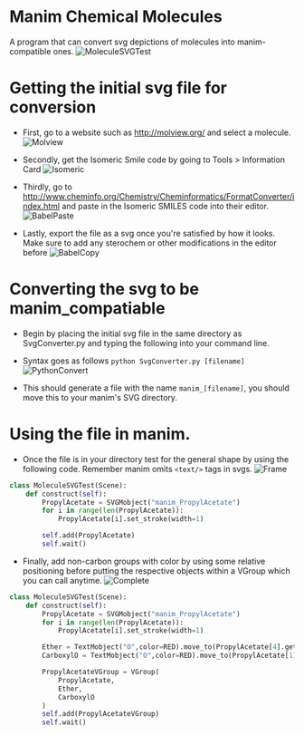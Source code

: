 # Manim Chemical Molecules
A program that can convert svg depictions of molecules into manim-compatible ones.
![MoleculeSVGTest](https://user-images.githubusercontent.com/64181873/85636573-8a270380-b646-11ea-955d-003c65bd6bf2.gif)


# Getting the initial svg file for conversion
- First, go to a website such as http://molview.org/ and select a molecule.
![Molview](https://user-images.githubusercontent.com/64181873/85631733-b0937180-b63b-11ea-930d-208eb562597e.PNG)

- Secondly, get the Isomeric Smile code by going to Tools > Information Card
![Isomeric](https://user-images.githubusercontent.com/64181873/85631939-049e5600-b63c-11ea-972a-7253c7a33a76.PNG)

- Thirdly, go to http://www.cheminfo.org/Chemistry/Cheminformatics/FormatConverter/index.html and paste in the Isomeric SMILES code into their editor.
![BabelPaste](https://user-images.githubusercontent.com/64181873/85632166-6e1e6480-b63c-11ea-8143-e1c528a94e31.PNG)

- Lastly, export the file as a svg once you're satisfied by how it looks. Make sure to add any sterochem or other modifications in the editor before
![BabelCopy](https://user-images.githubusercontent.com/64181873/85632630-4c71ad00-b63d-11ea-8e44-3363415d5405.PNG)

# Converting the svg to be manim_compatiable
- Begin by placing the initial svg file in the same directory as SvgConverter.py and typing the following into your command line.
- Syntax goes as follows `python SvgConverter.py [filename]`
![PythonConvert](https://user-images.githubusercontent.com/64181873/85633469-eb4ad900-b63e-11ea-81c5-fdd93d8f01b6.PNG)

- This should generate a file with the name `manim_[filename]`, you should move this to your manim's SVG directory.

# Using the file in manim.
- Once the file is in your directory test for the general shape by using the following code. Remember manim omits `<text/>` tags in svgs.
![Frame](https://user-images.githubusercontent.com/64181873/85634500-1f26fe00-b641-11ea-9fc1-9e649d6066c9.png)
```python
class MoleculeSVGTest(Scene):
    def construct(self):
        PropylAcetate = SVGMobject("manim_PropylAcetate")
        for i in range(len(PropylAcetate)):
            PropylAcetate[i].set_stroke(width=1)

        self.add(PropylAcetate)
        self.wait()
```

- Finally, add non-carbon groups with color by using some relative positioning before putting the respective objects within a VGroup which you can call anytime.
![Complete](https://user-images.githubusercontent.com/64181873/85634989-75e10780-b642-11ea-91f1-33a11ecad4ff.png)
```python
class MoleculeSVGTest(Scene):
    def construct(self):
        PropylAcetate = SVGMobject("manim_PropylAcetate")
        for i in range(len(PropylAcetate)):
            PropylAcetate[i].set_stroke(width=1)

        Ether = TextMobject("O",color=RED).move_to(PropylAcetate[4].get_center()+LEFT*.9+DOWN*.5)
        CarboxylO = TextMobject("O",color=RED).move_to(PropylAcetate[1].get_center()+TOP*.25+RIGHT*.15)

        PropylAcetateVGroup = VGroup(
            PropylAcetate,
            Ether,
            CarboxylO
        )
        self.add(PropylAcetateVGroup)
        self.wait()
```
